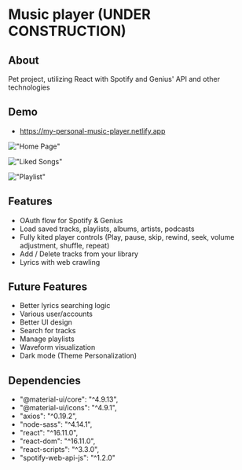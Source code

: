 # Music player (UNDER CONSTRUCTION)

## About

Pet project, utilizing React with Spotify and Genius' API and other technologies

## Demo

- https://my-personal-music-player.netlify.app

!["Home Page"](https://github.com/hollowic/music-player/blob/master/ss/Screen%20Shot%202020-05-14%20at%2012.34.30%20AM.png?raw=true)

!["Liked Songs"](https://github.com/hollowic/music-player/blob/master/ss/Screen%20Shot%202020-05-14%20at%2012.34.30%20AM.png?raw=true)

!["Playlist"](https://github.com/hollowic/music-player/blob/master/ss/Screen%20Shot%202020-05-14%20at%2012.35.06%20AM.png?raw=true)

## Features

- OAuth flow for Spotify & Genius
- Load saved tracks, playlists, albums, artists, podcasts
- Fully kited player controls (Play, pause, skip, rewind, seek, volume adjustment, shuffle, repeat)
- Add / Delete tracks from your library
- Lyrics with web crawling

## Future Features

- Better lyrics searching logic
- Various user/accounts
- Better UI design
- Search for tracks
- Manage playlists
- Waveform visualization
- Dark mode (Theme Personalization)

## Dependencies

- "@material-ui/core": "^4.9.13",
- "@material-ui/icons": "^4.9.1",
- "axios": "^0.19.2",
- "node-sass": "^4.14.1",
- "react": "^16.11.0",
- "react-dom": "^16.11.0",
- "react-scripts": "^3.3.0",
- "spotify-web-api-js": "^1.2.0"
